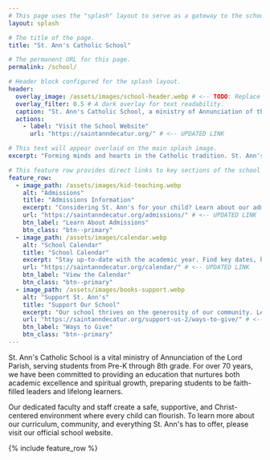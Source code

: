 ```yaml
---
# This page uses the "splash" layout to serve as a gateway to the school's website.
layout: splash

# The title of the page.
title: "St. Ann's Catholic School"

# The permanent URL for this page.
permalink: /school/

# Header block configured for the splash layout.
header:
  overlay_image: /assets/images/school-header.webp # <-- TODO: Replace with a photo of the school building, students, or a classroom.
  overlay_filter: 0.5 # A dark overlay for text readability.
  caption: "St. Ann's Catholic School, a ministry of Annunciation of the Lord Parish"
  actions:
    - label: "Visit the School Website"
      url: "https://saintanndecatur.org/" # <-- UPDATED LINK

# This text will appear overlaid on the main splash image.
excerpt: "Forming minds and hearts in the Catholic tradition. St. Ann's Catholic School offers academic excellence rooted in faith, service, and community."

# This feature row provides direct links to key sections of the school's website.
feature_row:
  - image_path: /assets/images/kid-teaching.webp
    alt: "Admissions"
    title: "Admissions Information"
    excerpt: "Considering St. Ann's for your child? Learn about our admissions process, schedule a tour, and discover the value of a Catholic education."
    url: "https://saintanndecatur.org/admissions/" # <-- UPDATED LINK
    btn_label: "Learn About Admissions"
    btn_class: "btn--primary"
  - image_path: /assets/images/calendar.webp
    alt: "School Calendar"
    title: "School Calendar"
    excerpt: "Stay up-to-date with the academic year. Find key dates, holidays, early dismissals, and school events."
    url: "https://saintanndecatur.org/calendar/" # <-- UPDATED LINK
    btn_label: "View the Calendar"
    btn_class: "btn--primary"
  - image_path: /assets/images/books-support.webp
    alt: "Support St. Ann's"
    title: "Support Our School"
    excerpt: "Our school thrives on the generosity of our community. Learn how you can support our mission and make a difference for our students."
    url: "https://saintanndecatur.org/support-us-2/ways-to-give/" # <-- UPDATED LINK
    btn_label: "Ways to Give"
    btn_class: "btn--primary"
---
```


St. Ann's Catholic School is a vital ministry of Annunciation of the Lord Parish, serving students from Pre-K through 8th grade. For over 70 years, we have been committed to providing an education that nurtures both academic excellence and spiritual growth, preparing students to be faith-filled leaders and lifelong learners.

Our dedicated faculty and staff create a safe, supportive, and Christ-centered environment where every child can flourish. To learn more about our curriculum, community, and everything St. Ann's has to offer, please visit our official school website.

{% include feature_row %}